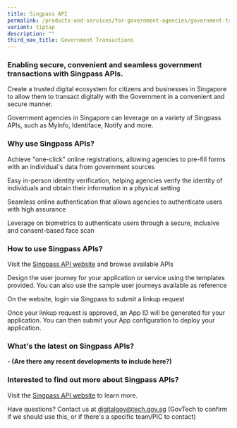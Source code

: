 ```yaml
---
title: Singpass API
permalink: /products-and-services/for-government-agencies/government-transactions/singpass-api/
variant: tiptap
description: ""
third_nav_title: Government Transactions
---
```

<h3>Enabling secure, convenient and seamless government transactions with Singpass APIs.</h3>
<p>Create a trusted digital ecosystem for citizens and businesses in Singapore
to allow them to transact digitally with the Government in a convenient
and secure manner.</p>
<p>Government agencies in Singapore can leverage on a variety of Singpass
APIs, such as MyInfo, Identiface, Notify and more.</p>
<h3>Why use Singpass APIs?</h3>
<p>Achieve "one-click" online registrations, allowing agencies to pre-fill
forms with an individual's data from government sources</p>
<p>Easy in-person identity verification, helping agencies verify the identity
of individuals and obtain their information in a physical setting</p>
<p>Seamless online authentication that allows agencies to authenticate users
with high assurance</p>
<p>Leverage on biometrics to authenticate users through a secure, inclusive
and consent-based face scan</p>
<h3>How to use Singpass APIs?</h3>
<p>Visit the <a href="https://api.singpass.gov.sg/" rel="noopener noreferrer nofollow" target="_blank">Singpass API website</a> and
browse available APIs</p>
<p>Design the user journey for your application or service using the templates
provided. You can also use the sample user journeys available as reference</p>
<p>On the website, login via Singpass to submit a linkup request</p>
<p>Once your linkup request is approved, an App ID will be generated for
your application. You can then submit your App configuration to deploy
your application.</p>
<h3>What's the latest on Singpass APIs?</h3>
<p><strong>- (Are there any recent developments to include here?)</strong>
</p>
<h3>Interested to find out more about Singpass APIs?</h3>
<p>Visit the <a href="https://api.singpass.gov.sg/" rel="noopener noreferrer nofollow" target="_blank">Singpass API website</a> to
learn more.</p>
<p>Have questions? Contact us at <a href="mailto:digitalgov@tech.gov.sg" rel="noopener noreferrer nofollow" target="_blank">digitalgov@tech.gov.sg</a> (GovTech
to confirm if we should use this, or if there's a specific team/PIC to
contact)</p>
<p></p>